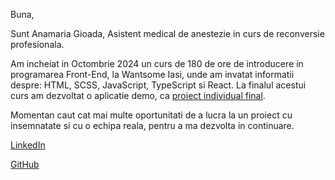 Buna, 

Sunt Anamaria Gioada, Asistent medical de anestezie in curs de reconversie profesionala. 

Am incheiat in Octombrie 2024 un curs de 180 de ore de introducere in programarea Front-End, la Wantsome Iasi, unde am invatat informatii despre: HTML, SCSS, JavaScript, TypeScript si React. 
La finalul acestui curs am dezvoltat o aplicatie demo, ca [proiect individual final](https://coffee-roasters-demo-app.netlify.app/).

Momentan caut cat mai multe oportunitati de a lucra la un proiect cu insemnatate si cu o echipa reala, pentru a ma dezvolta in continuare.

[LinkedIn](https://www.linkedin.com/in/anamaria-gioad%C4%83-927631325/)

[GitHub](https://github.com/AnamariaGioada)
